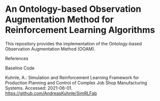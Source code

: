 # An Ontology-based Observation Augmentation Method for Reinforcement Learning Algorithms
This repository provides the implementation of the Ontology-based Observation Augmentation Method (OOAM).

References

Baseline Code

Kuhnle, A.: Simulation and Reinforcement Learning Framework for Production Planning and Control of Complex Job Shop Manufacturing Systems. Accessed: 2021-06-01. https://github.com/AndreasKuhnle/SimRLFab
